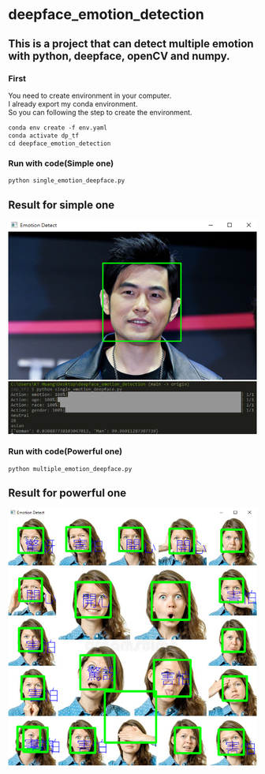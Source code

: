 # deepface_emotion_detection
## This is a project that can detect multiple emotion with python, deepface, openCV and numpy.

### First
You need to create environment in your computer.</br>
I already export my conda environment.</br>
So you can following the step to create the environment.</br>
```
conda env create -f env.yaml
conda activate dp_tf
cd deepface_emotion_detection
```

### Run with code(Simple one)
```
python single_emotion_deepface.py
```

Result for simple one
--
![image](https://github.com/Kent1029/deepface_emotion_detection/blob/main/show0.png)</br>
![image](https://github.com/Kent1029/deepface_emotion_detection/blob/main/data_show0.png)</br>


### Run with code(Powerful one)
```
python multiple_emotion_deepface.py
```

Result for powerful one
--
![image](https://github.com/Kent1029/deepface_emotion_detection/blob/main/show1.png)</br>

